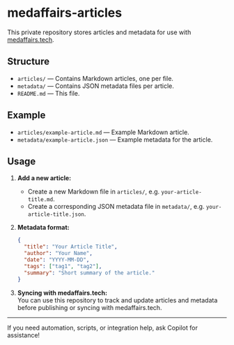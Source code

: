 # medaffairs-articles

This private repository stores articles and metadata for use with [medaffairs.tech](https://github.com/Nick-PalPark/medaffairs.tech).

## Structure

- `articles/` — Contains Markdown articles, one per file.
- `metadata/` — Contains JSON metadata files per article.
- `README.md` — This file.

## Example

- `articles/example-article.md` — Example Markdown article.
- `metadata/example-article.json` — Example metadata for the article.

## Usage

1. **Add a new article:**  
   - Create a new Markdown file in `articles/`, e.g. `your-article-title.md`.
   - Create a corresponding JSON metadata file in `metadata/`, e.g. `your-article-title.json`.

2. **Metadata format:**
   ```json
   {
     "title": "Your Article Title",
     "author": "Your Name",
     "date": "YYYY-MM-DD",
     "tags": ["tag1", "tag2"],
     "summary": "Short summary of the article."
   }
   ```

3. **Syncing with medaffairs.tech:**  
   You can use this repository to track and update articles and metadata before publishing or syncing with medaffairs.tech.

---

If you need automation, scripts, or integration help, ask Copilot for assistance!
